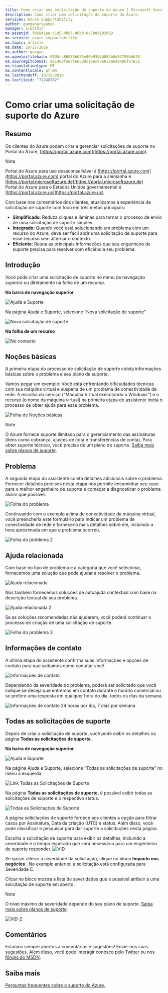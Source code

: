 ```yaml
---
title: Como criar uma solicitação de suporte do Azure | Microsoft Docs
description: Como criar uma solicitação de suporte do Azure.
services: Azure Supportability
author: ganganarayanan
manager: scotthit
ms.assetid: fd6841ea-c1d5-4bb7-86bd-0c708d193b89
ms.service: azure-supportability
ms.topic: article
ms.date: 10/25/2016
ms.author: gangan
ms.openlocfilehash: 0195cc86875b075e00e9305d803b8d637905db78
ms.sourcegitcommit: 961468fa0cfe650dc1bec87e032e648486f67651
ms.translationtype: MT
ms.contentlocale: pt-BR
ms.lasthandoff: 10/10/2019
ms.locfileid: "72248702"
---
```

# <a name="how-to-create-an-azure-support-request"></a>Como criar uma solicitação de suporte do Azure
## <a name="summary"></a>Resumo
Os clientes do Azure podem criar e gerenciar solicitações de suporte no Portal do Azure, [https://portal.azure.com](https://portal.azure.com).

> [!NOTE]
> Portal do Azure para uso desaconselhável é [https://portal.azure.com](https://portal.azure.com) portal do Azure para a alemanha é [https://portal.microsoftazure.de](https://portal.microsoftazure.de)   
> Portal do Azure para o Estados Unidos governamental é [https://portal.azure.us](https://portal.azure.us)


Com base nos comentários dos clientes, atualizamos a experiência de solicitação de suporte com foco em três metas principais:

* **Simplificado**: Reduza cliques e lâminas para tornar o processo de envio de uma solicitação de suporte simples.
* **Integrado**: Quando você está solucionando um problema com um recurso do Azure, deve ser fácil abrir uma solicitação de suporte para esse recurso sem alternar o contexto.
* **Eficiente**: Reúna as principais informações que seu engenheiro de suporte precisa para resolver com eficiência seu problema.

## <a name="getting-started"></a>Introdução
Você pode criar uma solicitação de suporte no menu de navegação superior ou diretamente na folha de um recurso.

**Na barra de navegação superior**

![Ajuda e Suporte](./media/how-to-create-azure-support-request/HelpandSupport.png)

Na página Ajuda e Suporte, selecione “Nova solicitação de suporte”

![Nova solicitação de suporte](./media/how-to-create-azure-support-request/NewSupportRequest.png)

**Na folha de um recurso**

![No contexto](./media/how-to-create-azure-support-request/Incontext.png)

## <a name="basics"></a>Noções básicas
A primeira etapa do processo de solicitação de suporte coleta informações básicas sobre o problema e seu plano de suporte.

Vamos pegar um exemplo: Você está enfrentando dificuldades técnicas com sua máquina virtual e suspeita de um problema de conectividade de rede.
A escolha do serviço ("Máquina Virtual executando o Windows") e o recurso (o nome da máquina virtual) na primeira etapa do assistente inicia o processo de obter ajuda para esse problema.

![Folha de Noções básicas](./media/how-to-create-azure-support-request/Basics.png)

> [!NOTE]
> O Azure fornece suporte ilimitado para o gerenciamento das assinaturas (itens como cobrança, ajustes de cota e transferências de conta). Para obter suporte técnico, você precisa de um plano de suporte. [Saiba mais sobre planos de suporte](https://azure.microsoft.com/support/plans).
>
>

## <a name="problem"></a>Problema
A segunda etapa do assistente coleta detalhes adicionais sobre o problema. Fornecer detalhes precisos nesta etapa nos permite encaminhar seu caso para o melhor engenheiro de suporte e começar a diagnosticar o problema assim que possível.

![Folha do problema](./media/how-to-create-azure-support-request/Problem01.png)

Continuando com o exemplo acima de conectividade da máquina virtual, você preencheria este formulário para indicar um problema de conectividade de rede e forneceria mais detalhes sobre ele, incluindo a hora aproximada em que o problema ocorreu.

![Folha do problema 2](./media/how-to-create-azure-support-request/Problem02.png)

## <a name="related-help"></a>Ajuda relacionada
Com base no tipo de problema e a categoria que você selecionar, fornecemos uma solução que pode ajudar a resolver o problema.

![Ajuda relacionada](./media/how-to-create-azure-support-request/RelatedHelp.png)

Nós também fornecemos soluções de autoajuda contextual com base na descrição textual do seu problema.

![Ajuda relacionada 2](./media/how-to-create-azure-support-request/RelatedHelp02.png)

Se as soluções recomendadas não ajudarem, você poderá continuar o processo de criação de uma solicitação de suporte.

![Folha do problema 3](./media/how-to-create-azure-support-request/Problem03.png)

## <a name="contact-information"></a>Informações de contato
A última etapa do assistente confirma suas informações e opções de contato para que saibamos como contatar você.

![Informações de contato](./media/how-to-create-azure-support-request/ContactInformation.png)

Dependendo da severidade do problema, poderá ser solicitado que você indique se deseja que entremos em contato durante o horário comercial ou se prefere uma resposta em qualquer hora do dia, todos os dias da semana.

![Informações de contato 24 horas por dia, 7 dias por semana](./media/how-to-create-azure-support-request/ContactInformation-2.png)

## <a name="all-support-requests"></a>Todas as solicitações de suporte
Depois de criar a solicitação de suporte, você pode exibir os detalhes na página **Todas as solicitações de suporte**.

**Na barra de navegação superior**

![Ajuda e Suporte](./media/how-to-create-azure-support-request/HelpandSupport.png)

Na página Ajuda e Suporte, selecione “Todas as solicitações de suporte” no menu à esquerda.

![Link Todas as Solicitações de Suporte](./media/how-to-create-azure-support-request/AllSupportRequest-link.png)

Na página **Todas as solicitações de suporte**, é possível exibir todas as solicitações de suporte e o respectivo status.

![Todas as Solicitações de Suporte](./media/how-to-create-azure-support-request/AllSupportRequest.png)

A página solicitações de suporte fornece aos clientes a opção para filtrar casos por Assinatura, Data da criação (UTC) e status.
Além disso, você pode classificar e pesquisar para dar suporte a solicitações nesta página.

Escolha a solicitação de suporte para exibir os detalhes, incluindo a severidade e o tempo esperado que será necessário para um engenheiro de suporte responder.
![VID](./media/how-to-create-azure-support-request/VID.png)

Se quiser alterar a severidade da solicitação, clique no bloco **Impacto nos negócios** . No exemplo anterior, a solicitação está configurada para Severidade C.

Clicar no bloco mostra a lista de severidades que é possível atribuir a uma solicitação de suporte em aberto.

> [!NOTE]
> O nível máximo de severidade depende do seu plano de suporte. [Saiba mais sobre planos de suporte](https://azure.microsoft.com/support/plans).
>
>

![VID-2](./media/how-to-create-azure-support-request/VID-2.png)

## <a name="feedback"></a>Comentários
Estamos sempre abertos a comentários e sugestões! Envie-nos suas [sugestões](https://feedback.azure.com/forums/266794-support-feedback). Além disso, você pode interagir conosco pelo [Twitter](https://twitter.com/azuresupport) ou nos [fóruns do MSDN](https://social.msdn.microsoft.com/Forums/azure).

## <a name="learn-more"></a>Saiba mais
[Perguntas frequentes sobre o suporte do Azure.](https://azure.microsoft.com/support/faq)
